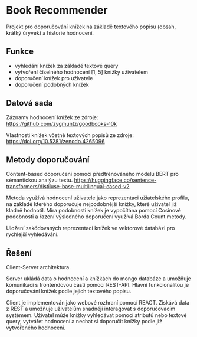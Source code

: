 # Book Recommender

Projekt pro doporučování knížek na základě textového popisu (obsah, krátký úryvek) a historie hodnocení.

## Funkce

- vyhledání knížek za základě textové query
- vytvoření číselného hodnocení [1, 5] knížky uživatelem
- doporučení knížek pro uživatele
- doporučení podobných knížek

## Datová sada

Záznamy hodnocení knížek ze zdroje: https://github.com/zygmuntz/goodbooks-10k

Vlastnosti knížek včetně textových popisů ze zdroje: https://doi.org/10.5281/zenodo.4265096

## Metody doporučování

Content-based doporučení pomocí předtrénováného modelu BERT pro sémantickou analýzu textu. https://huggingface.co/sentence-transformers/distiluse-base-multilingual-cased-v2

Metoda využívá hodnocení uživatele jako reprezentaci užiatelského profilu, na základě kterého doporučuje nejpodobnější knížky, které uživatel již kladně hodnotil. Míra podobnosti knížek je vypočítána pomocí Cosinové podobnosti a řazení výsledného doporučení využívá Borda Count metody.

Uložení zakódovaných reprezentací knížek ve vektorové databázi pro rychlejší vyhledávání.

## Řešení

Client-Server architektura. 

Server ukládá data o hodnocení a knížkách do mongo databáze a umožňuje komunikaci s frontendovou částí pomocí REST-API. Hlavní funkcionalitou je doporučování knížek podle jejich textového popisu.

Client je implementován jako webové rozhraní pomocí REACT. Získává data z REST a umožňuje uživatelům snadněji interagovat s doporučovacím systémem. Uživatel může knížky vyhledávat pomocí atributů nebo textové query, vytvářet hodnocení a nechat si doporučit knížky podle již vytvořeného hodnocení.
